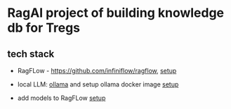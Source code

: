 # RagAI project of building knowledge db for Tregs

## tech stack

- RagFLow - https://github.com/infiniflow/ragflow, [setup](setup_ragflow.md)

- local LLM: [ollama](https://ollama.com/download) and setup ollama docker image [setup](setup_ollama.md)

- add models to RagFLow [setup](setup_ragflow_add_model.md)
